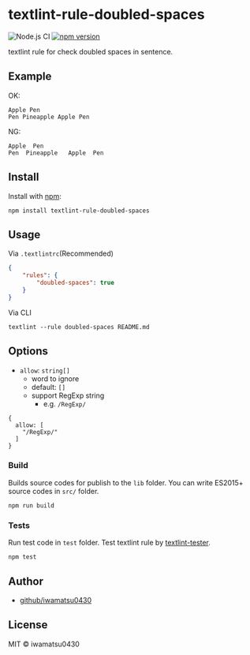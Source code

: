 # textlint-rule-doubled-spaces

![Node.js CI](https://github.com/iwamatsu0430/textlint-rule-doubled-spaces/actions/workflows/node.js.yml/badge.svg)
[![npm version](https://badge.fury.io/js/textlint-rule-doubled-spaces.svg)](https://badge.fury.io/js/textlint-rule-doubled-spaces)

textlint rule for check doubled spaces in sentence.

## Example

OK:

```
Apple Pen
Pen Pineapple Apple Pen
```

NG:

```
Apple  Pen
Pen  Pineapple   Apple  Pen
```

## Install

Install with [npm](https://www.npmjs.com/):

    npm install textlint-rule-doubled-spaces

## Usage

Via `.textlintrc`(Recommended)

```json
{
    "rules": {
        "doubled-spaces": true
    }
}
```

Via CLI

```
textlint --rule doubled-spaces README.md
```

## Options

- `allow`: `string[]`
  - word to ignore
  - default: `[]`
  - support RegExp string
    - e.g. `/RegExp/`

```
{
  allow: [
    "/RegExp/"
  ]
}
```

### Build

Builds source codes for publish to the `lib` folder.
You can write ES2015+ source codes in `src/` folder.

    npm run build

### Tests

Run test code in `test` folder.
Test textlint rule by [textlint-tester](https://github.com/textlint/textlint-tester).

    npm test

## Author

- [github/iwamatsu0430](https://github.com/iwamatsu0430)

## License

MIT © iwamatsu0430
